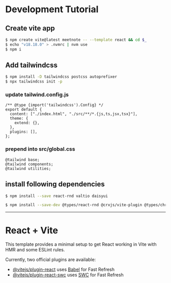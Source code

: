 # Development Tutorial

## Create vite app

```bash
$ npm create vite@latest meetnote -- --template react && cd $_
$ echo "v18.18.0" > .nvmrc | nvm use
$ npm i
```

## Add tailwindcss

```bash
$ npm install -D tailwindcss postcss autoprefixer
$ npx tailwindcss init -p
```

### update tailwind.config.js

```
/** @type {import('tailwindcss').Config} */
export default {
  content: ["./index.html", "./src/**/*.{js,ts,jsx,tsx}"],
  theme: {
    extend: {},
  },
  plugins: [],
};

```

### prepend into src/global.css

```
@tailwind base;
@tailwind components;
@tailwind utilities;
```

## install following dependencies

```bash
$ npm install --save react-rnd valtio daisyui

$ npm install --save-dev @types/react-rnd @crxjs/vite-plugin @types/chrome @types/react @types/react-dom @typescript-eslint/eslint-plugin @typescript-eslint/parser @vitejs/plugin-react-swc autoprefixer eslint eslint-plugin-react eslint-plugin-react-hooks

```

---

# React + Vite

This template provides a minimal setup to get React working in Vite with HMR and some ESLint rules.

Currently, two official plugins are available:

- [@vitejs/plugin-react](https://github.com/vitejs/vite-plugin-react/blob/main/packages/plugin-react/README.md) uses [Babel](https://babeljs.io/) for Fast Refresh
- [@vitejs/plugin-react-swc](https://github.com/vitejs/vite-plugin-react-swc) uses [SWC](https://swc.rs/) for Fast Refresh
